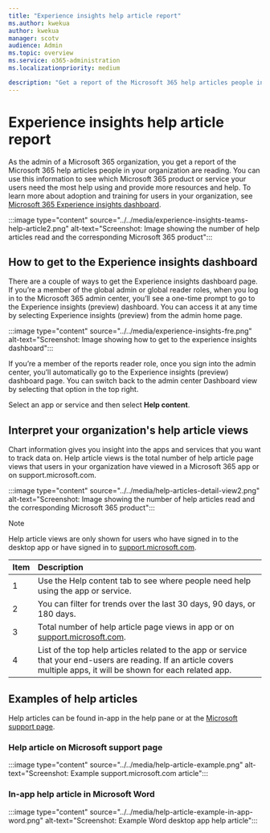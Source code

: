 ```yaml
---
title: "Experience insights help article report"
ms.author: kwekua
author: kwekua
manager: scotv
audience: Admin
ms.topic: overview
ms.service: o365-administration
ms.localizationpriority: medium

description: "Get a report of the Microsoft 365 help articles people in your organization are reading."
---
```


# Experience insights help article report

As the admin of a Microsoft 365 organization, you get a report of the Microsoft 365 help articles people in your organization are reading. You can use this information to see which Microsoft 365 product or service your users need the most help using and provide more resources and help. To learn more about adoption and training for users in your organization, see [Microsoft 365 Experience insights dashboard](experience-insights-dashboard.md).

:::image type="content" source="../../media/experience-insights-teams-help-article2.png" alt-text="Screenshot: Image showing the number of help articles read and the corresponding Microsoft 365 product":::

## How to get to the Experience insights dashboard

There are a couple of ways to get the Experience insights dashboard page. If you’re a member of the global admin or global reader roles, when you log in to the Microsoft 365 admin center, you’ll see a one-time prompt to go to the Experience insights (preview) dashboard. You can access it at any time by selecting Experience insights (preview) from the admin home page.

:::image type="content" source="../../media/experience-insights-fre.png" alt-text="Screenshot: Image showing how to get to the experience insights dashboard":::

If you’re a member of the reports reader role, once you sign into the admin center, you’ll automatically go to the Experience insights (preview) dashboard page. You can switch back to the admin center Dashboard view by selecting that option in the top right.

Select an app or service and then select **Help content**.

## Interpret your organization's help article views

Chart information gives you insight into the apps and services that you want to track data on. Help article views is the total number of help article page views that users in your organization have viewed in a Microsoft 365 app or on support.microsoft.com.

:::image type="content" source="../../media/help-articles-detail-view2.png" alt-text="Screenshot: Image showing the number of help articles read and the corresponding Microsoft 365 product":::

> [!NOTE]
> Help article views are only shown for users who have signed in to the desktop app or have signed in to [support.microsoft.com](https://support.microsoft.com).

|Item|Description|
|:-----|:-----|
|1 |Use the Help content tab to see where people need help using the app or service. |
|2 |You can filter for trends over the last 30 days, 90 days, or 180 days. |
|3 |Total number of help article page views in app or on [support.microsoft.com](https://support.microsoft.com). |
|4 |List of the top help articles related to the app or service that your end-users are reading. If an article covers multiple apps, it will be shown for each related app. |

## Examples of help articles

Help articles can be found in-app in the help pane or at the [Microsoft support page](https://support.microsoft.com/).

### Help article on Microsoft support page

:::image type="content" source="../../media/help-article-example.png" alt-text="Screenshot: Example support.microsoft.com article":::

### In-app help article in Microsoft Word

:::image type="content" source="../../media/help-article-example-in-app-word.png" alt-text="Screenshot: Example Word desktop app help article":::
